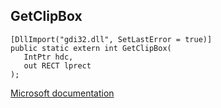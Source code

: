 ## GetClipBox

```
[DllImport("gdi32.dll", SetLastError = true)]
public static extern int GetClipBox(
   IntPtr hdc,
   out RECT lprect
);
```

[Microsoft documentation](https://docs.microsoft.com/en-us/windows/win32/api/wingdi/nf-wingdi-getclipbox)
